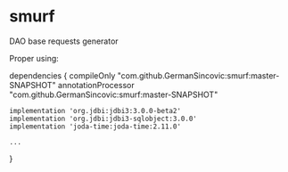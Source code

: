 # smurf
DAO base requests generator

Proper using:

dependencies {
    compileOnly "com.github.GermanSincovic:smurf:master-SNAPSHOT"
    annotationProcessor "com.github.GermanSincovic:smurf:master-SNAPSHOT"
    
    implementation 'org.jdbi:jdbi3:3.0.0-beta2'
    implementation 'org.jdbi:jdbi3-sqlobject:3.0.0'
    implementation 'joda-time:joda-time:2.11.0'
    
    ...

}
